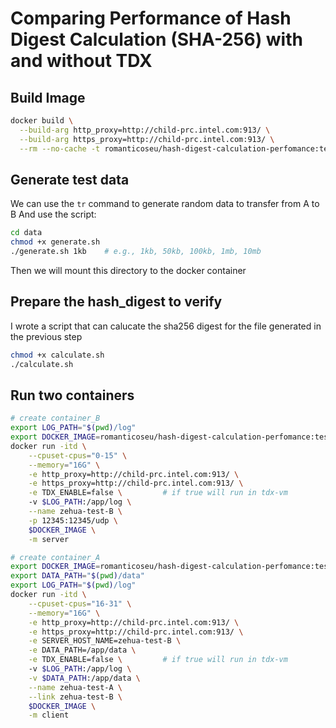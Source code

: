 # Comparing Performance of Hash Digest Calculation (SHA-256) with and without TDX

## Build Image
```bash
docker build \
  --build-arg http_proxy=http://child-prc.intel.com:913/ \
  --build-arg https_proxy=http://child-prc.intel.com:913/ \
  --rm --no-cache -t romanticoseu/hash-digest-calculation-perfomance:test .
```

## Generate test data
We can use the `tr` command to generate random data to transfer from A to B
And use the script:
```bash
cd data
chmod +x generate.sh
./generate.sh 1kb    # e.g., 1kb, 50kb, 100kb, 1mb, 10mb
```
Then we will mount this directory to the docker container

## Prepare the hash_digest to verify 
I wrote a script that can calucate the sha256 digest for the file generated in the previous step
```bash
chmod +x calculate.sh
./calculate.sh
```

## Run two containers
```bash
# create container_B
export LOG_PATH="$(pwd)/log"
export DOCKER_IMAGE=romanticoseu/hash-digest-calculation-perfomance:test
docker run -itd \
	--cpuset-cpus="0-15" \
	--memory="16G" \
	-e http_proxy=http://child-prc.intel.com:913/ \
	-e https_proxy=http://child-prc.intel.com:913/ \
	-e TDX_ENABLE=false \         # if true will run in tdx-vm
	-v $LOG_PATH:/app/log \
	--name zehua-test-B \
	-p 12345:12345/udp \
	$DOCKER_IMAGE \
	-m server

# create container_A
export DOCKER_IMAGE=romanticoseu/hash-digest-calculation-perfomance:test
export DATA_PATH="$(pwd)/data"
export LOG_PATH="$(pwd)/log"
docker run -itd \
	--cpuset-cpus="16-31" \
	--memory="16G" \
	-e http_proxy=http://child-prc.intel.com:913/ \
	-e https_proxy=http://child-prc.intel.com:913/ \
	-e SERVER_HOST_NAME=zehua-test-B \
	-e DATA_PATH=/app/data \
	-e TDX_ENABLE=false \         # if true will run in tdx-vm
	-v $LOG_PATH:/app/log \
	-v $DATA_PATH:/app/data \
	--name zehua-test-A \
	--link zehua-test-B \
	$DOCKER_IMAGE \
	-m client
```

